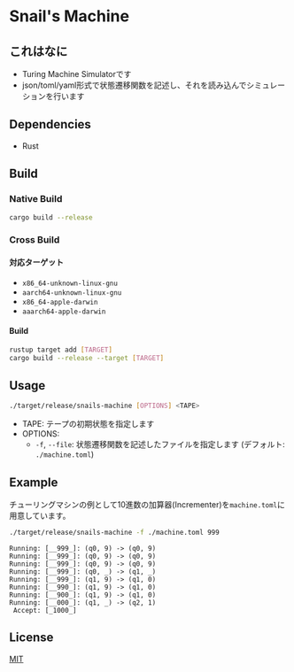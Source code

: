 # Snail's Machine

## これはなに

- Turing Machine Simulatorです
- json/toml/yaml形式で状態遷移関数を記述し、それを読み込んでシミュレーションを行います

## Dependencies

- Rust

## Build

### Native Build

```sh
cargo build --release
```

### Cross Build

#### 対応ターゲット

- `x86_64-unknown-linux-gnu`
- `aarch64-unknown-linux-gnu`
- `x86_64-apple-darwin`
- `aaarch64-apple-darwin`

#### Build

```sh
rustup target add [TARGET]
cargo build --release --target [TARGET]
```

## Usage

```sh
./target/release/snails-machine [OPTIONS] <TAPE>
```

- TAPE: テープの初期状態を指定します
- OPTIONS:
  - `-f`, `--file`: 状態遷移関数を記述したファイルを指定します (デフォルト: `./machine.toml`)

## Example

チューリングマシンの例として10進数の加算器(Incrementer)を`machine.toml`に用意しています。

```sh
./target/release/snails-machine -f ./machine.toml 999
```

```
Running: [__999_]: (q0, 9) -> (q0, 9)
Running: [__999_]: (q0, 9) -> (q0, 9)
Running: [__999_]: (q0, 9) -> (q0, 9)
Running: [__999_]: (q0, _) -> (q1, _)
Running: [__999_]: (q1, 9) -> (q1, 0)
Running: [__990_]: (q1, 9) -> (q1, 0)
Running: [__900_]: (q1, 9) -> (q1, 0)
Running: [__000_]: (q1, _) -> (q2, 1)
 Accept: [_1000_]
```

## License

[MIT](LICENSE)
